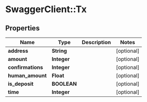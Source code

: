 # SwaggerClient::Tx

## Properties
Name | Type | Description | Notes
------------ | ------------- | ------------- | -------------
**address** | **String** |  | [optional] 
**amount** | **Integer** |  | [optional] 
**confirmations** | **Integer** |  | [optional] 
**human_amount** | **Float** |  | [optional] 
**is_deposit** | **BOOLEAN** |  | [optional] 
**time** | **Integer** |  | [optional] 


